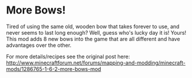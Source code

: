# More Bows!

Tired of using the same old, wooden bow that takes forever to use, and never seems to last long enough? Well, guess 
who's lucky day it is! Yours! This mod adds 8 new bows into the game that are all different and have advantages over 
the other.

For more details/recipes see the original post here: http://www.minecraftforum.net/forums/mapping-and-modding/minecraft-mods/1286765-1-6-2-more-bows-mod
